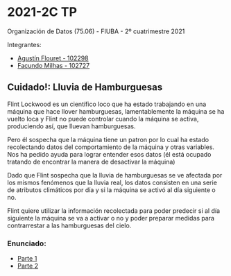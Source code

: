 # 2021-2C TP
Organización de Datos (75.06) - FIUBA - 2º cuatrimestre 2021

Integrantes:
- [Agustín Flouret - 102298](https://github.com/aflouret)
- [Facundo Milhas - 102727](https://github.com/facundomilhas)

## Cuidado!: Lluvia de Hamburguesas

Flint Lockwood es un científico loco que ha estado trabajando en una máquina que hace llover hamburguesas,
lamentablemente la máquina se ha vuelto loca y Flint no puede controlar cuando la máquina se activa,
produciendo así, que lluevan hamburguesas.

Pero él sospecha que la máquina tiene un patron por lo cual ha estado recolectando datos del comportamiento
de la máquina y otras variables. Nos ha pedido ayuda para lograr entender esos datos (él está ocupado
tratando de encontrar la manera de desactivar la máquina)

Dado que Flint sospecha que la lluvia de hamburguesas se ve afectada por los mismos fenómenos que la lluvia real, los datos consisten en una serie de atributos climáticos por día y si la máquina se activó al día siguiente o no.

Flint quiere utilizar la información recolectada para poder predecir si al día siguiente la máquina se va a activar o no
y poder preparar medidas para contrarrestar a las hamburguesas del cielo.

### Enunciado:
- [Parte 1](https://github.com/orga-de-datos/practicas/blob/master/tps/2021-2c-tp/2021-2c-tp-parte1.md)
- [Parte 2](https://github.com/orga-de-datos/practicas/blob/master/tps/2021-2c-tp/enunciado_parte2.md)
